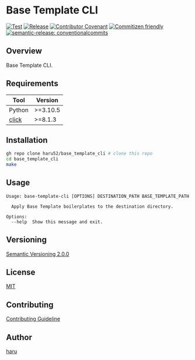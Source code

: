 # Base Template CLI

[![Test](https://github.com/haru52/base_template_cli/actions/workflows/test.yml/badge.svg)](https://github.com/haru52/base_template_cli/actions/workflows/test.yml)
[![Release](https://github.com/haru52/base_template_cli/actions/workflows/release.yml/badge.svg)](https://github.com/haru52/base_template_cli/actions/workflows/release.yml)
[![Contributor Covenant](https://img.shields.io/badge/Contributor%20Covenant-2.1-4baaaa.svg)](CODE_OF_CONDUCT.md)
[![Commitizen friendly](https://img.shields.io/badge/commitizen-friendly-brightgreen.svg)](https://commitizen.github.io/cz-cli/)
[![semantic-release: conventionalcommits](https://img.shields.io/badge/semantic--release-conventionalcommits-e10079?logo=semantic-release)](https://github.com/semantic-release/semantic-release)

## Overview

Base Template CLI.

## Requirements

| Tool                                     | Version  |
| ---------------------------------------- | -------- |
| Python                                   | >=3.10.5 |
| [click](https://pypi.org/project/click/) | >=8.1.3  |

## Installation

```sh
gh repo clone haru52/base_template_cli # clone this repo
cd base_template_cli
make
```

## Usage

```console
Usage: base-template-cli [OPTIONS] DESTINATION_PATH BASE_TEMPLATE_PATH

  Apply Base Template boilerplates to the destination directory.

Options:
  --help  Show this message and exit.
```

## Versioning

[Semantic Versioning 2.0.0](https://semver.org/spec/v2.0.0.html)

## License

[MIT](LICENSE)

## Contributing

[Contributing Guideline](CONTRIBUTING.md)

<!-- vale Microsoft.Vocab = NO -->
## Author
<!-- vale Microsoft.Vocab = YES -->

[haru](https://haru52.com/)
